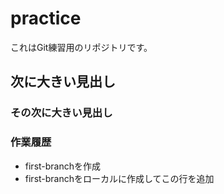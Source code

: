 # practice

これはGit練習用のリポジトリです。

## 次に大きい見出し

### その次に大きい見出し

### 作業履歴

- first-branchを作成
- first-branchをローカルに作成してこの行を追加

